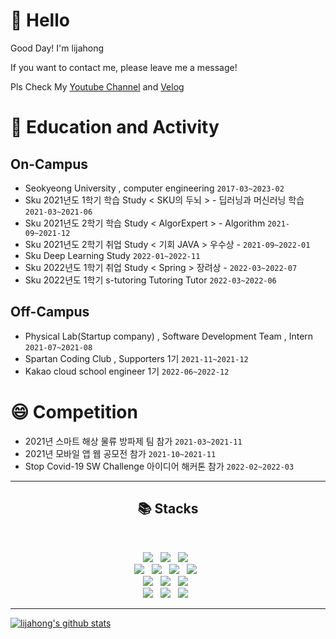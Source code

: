# 👋 Hello

Good Day! I'm lijahong

If you want to contact me, please leave me a message!

Pls Check My [Youtube Channel](https://www.youtube.com/channel/UCWufm2e-ukGbrWoU5zn9PlA) and <a href="https://velog.io/@lijahong" target="_blank">Velog</a>

# 🏫 Education and Activity

## On-Campus
- Seokyeong University , computer engineering ``2017-03~2023-02``
- Sku 2021년도 1학기 학습 Study < SKU의 두뇌 > - 딥러닝과 머신러닝 학습 ``2021-03~2021-06``
- Sku 2021년도 2학기 학습 Study < AlgorExpert > - Algorithm ``2021-09~2021-12``
- Sku 2021년도 2학기 취업 Study < 기회 JAVA > 우수상 - ``2021-09~2022-01``
- Sku Deep Learning Study ``2022-01~2022-11``
- Sku 2022년도 1학기 취업 Study < Spring > 장려상 - ``2022-03~2022-07``
- Sku 2022년도 1학기 s-tutoring Tutoring Tutor ``2022-03~2022-06``

## Off-Campus
- Physical Lab(Startup company) , Software Development Team , Intern  ``2021-07~2021-08``
- Spartan Coding Club , Supporters 1기 ``2021-11~2021-12``
- Kakao cloud school engineer 1기  ``2022-06~2022-12``

# 😄 Competition
- 2021년 스마트 해상 물류 방파제 팀 참가 ``2021-03~2021-11``
- 2021년 모바일 앱 웹 공모전 참가 ``2021-10~2021-11``
- Stop Covid-19 SW Challenge 아이디어 해커톤 참가 ``2022-02~2022-03``

---

<h2 align="center"><b>📚 Stacks</b></h2>
</br>
<p align="center">
<img src="https://img.shields.io/badge/ansible-%23EE0000.svg?&style=for-the-badge&logo=ansible&logoColor=white" /></a> &nbsp
<img src="https://img.shields.io/badge/vagrant-%231563FF.svg?&style=for-the-badge&logo=vagrant&logoColor=white" /></a> &nbsp
<img src="https://img.shields.io/badge/Terraform-%231563FF.svg?&style=for-the-badge&logo=Terraform&logoColor=white" /></a> &nbsp
</br>
<img src="https://img.shields.io/badge/Kubernetes-326CE5?style=for-the-badge&logo=Kubernetes&logoColor=white"></a> &nbsp
<img src="https://img.shields.io/badge/Docker-2496ED?style=for-the-badge&logo=Docker&logoColor=white"></a> &nbsp
<img src="https://img.shields.io/badge/OpenStack-ED1944?style=for-the-badge&logo=OpenStack&logoColor=white"></a> &nbsp
<img src="https://img.shields.io/badge/Aws-ED1944?style=for-the-badge&logo=Aws&logoColor=white"></a> &nbsp
</br>
<img src="https://img.shields.io/badge/Linux-FCC624?style=for-the-badge&logo=Linux&logoColor=white"></a> &nbsp
<img src="https://img.shields.io/badge/CentOS-262577?style=for-the-badge&logo=CentOS&logoColor=white"></a> &nbsp
<img src="https://img.shields.io/badge/VMware-607078?style=for-the-badge&logo=VMware&logoColor=white"></a> &nbsp
</br>
<img src="https://img.shields.io/badge/Python-3776AB?style=for-the-badge&logo=Python&logoColor=white"></a> &nbsp
<img src="https://img.shields.io/badge/MariaDB-003545?style=for-the-badge&logo=MariaDB&logoColor=white"></a> &nbsp 
<img src="https://img.shields.io/badge/python-3670A0?style=for-the-badge&logo=python&logoColor=ffdd54"></a> &nbsp 
</p>

---

<!--
**lijahong/lijahong** is a ✨ _special_ ✨ repository because its `README.md` (this file) appears on your GitHub profile.

Here are some ideas to get you started:

- 🔭 I’m currently working on ...
- 🌱 I’m currently learning ...
- 👯 I’m looking to collaborate on ...
- 🤔 I’m looking for help with ...
- 💬 Ask me about ...
- 📫 How to reach me: ...
- 😄 Pronouns: ...
- ⚡ Fun fact: ...
-->
[![lijahong's github stats](https://github-readme-stats.vercel.app/api?username=lijahong&show_icons=true&theme=dark)](https://github.com/anuraghazra/github-readme-stats)
